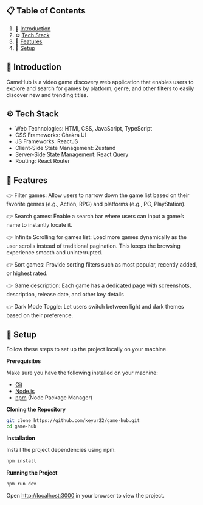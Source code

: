 ## 📋 <a name="table">Table of Contents</a>

1. 🤖 [Introduction](#introduction)
2. ⚙️ [Tech Stack](#tech-stack)
3. 🔋 [Features](#features)
4. 🤸 [Setup](#setup)

## <a name="introduction">🤖 Introduction</a>

GameHub is a video game discovery web application that enables users to explore and search for games by platform, genre, and other filters to easily discover new and trending titles.

## <a name="tech-stack">⚙️ Tech Stack</a>

- Web Technologies: HTMl, CSS, JavaScript, TypeScript
- CSS Frameworks: Chakra UI
- JS Frameworks: ReactJS
- Client-Side State Management: Zustand
- Server-Side State Management: React Query
- Routing: React Router

## <a name="features">🔋 Features</a>

👉 Filter games: Allow users to narrow down the game list based on their favorite genres (e.g., Action, RPG) and platforms (e.g., PC, PlayStation).

👉 Search games: Enable a search bar where users can input a game’s name to instantly locate it.

👉 Infinite Scrolling for games list: Load more games dynamically as the user scrolls instead of traditional pagination. This keeps the browsing experience smooth and uninterrupted.

👉 Sort games: Provide sorting filters such as most popular, recently added, or highest rated.

👉 Game description: Each game has a dedicated page with screenshots, description, release date, and other key details

👉 Dark Mode Toggle: Let users switch between light and dark themes based on their preference.

## <a name="setup">🤸 Setup</a>

Follow these steps to set up the project locally on your machine.

**Prerequisites**

Make sure you have the following installed on your machine:

- [Git](https://git-scm.com/)
- [Node.js](https://nodejs.org/en)
- [npm](https://www.npmjs.com/) (Node Package Manager)

**Cloning the Repository**

```bash
git clone https://github.com/keyur22/game-hub.git
cd game-hub
```

**Installation**

Install the project dependencies using npm:

```bash
npm install
```

**Running the Project**

```bash
npm run dev
```

Open [http://localhost:3000](http://localhost:3000) in your browser to view the project.
